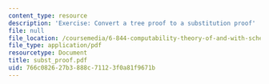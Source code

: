 ```yaml
---
content_type: resource
description: 'Exercise: Convert a tree proof to a substitution proof'
file: null
file_location: /coursemedia/6-844-computability-theory-of-and-with-scheme-spring-2003/766c082627b3888c71123f0a81f9671b_subst_proof.pdf
file_type: application/pdf
resourcetype: Document
title: subst_proof.pdf
uid: 766c0826-27b3-888c-7112-3f0a81f9671b
---
```

